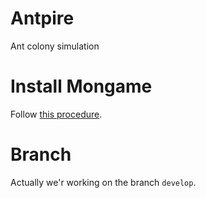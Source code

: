 # Antpire
Ant colony simulation

# Install Mongame

Follow [this procedure](https://docs.monogame.net/articles/getting_started/1_setting_up_your_development_environment_windows.html).

# Branch

Actually we'r working on the branch `develop`.